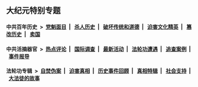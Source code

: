## 大纪元特别专题

#### 中共百年历史 &nbsp;>&nbsp; [党魁面目](indexes/nf1176107/README.md?10020430) &nbsp;| &nbsp; [杀人历史](indexes/nf1176106/README.md?10020430) &nbsp;| &nbsp; [破坏传统和道德](indexes/nf1176106/README.md?10020430) &nbsp;| &nbsp; [迫害文化精英](indexes/nf1176111/README.md?10020430) &nbsp;| &nbsp; [篡改历史](indexes/nf1176115/README.md?10020430) &nbsp;| &nbsp; [卖国](indexes/nf1176117/README.md?10020430) 

#### 中共活摘器官 &nbsp;>&nbsp; [热点评论](indexes/nf5879/README.md?10020430) &nbsp;| &nbsp; [国际调查](indexes/nf5947/README.md?10020430) &nbsp;| &nbsp; [最新活动](indexes/nf5883/README.md?10020430) &nbsp;| &nbsp; [法轮功遭遇](indexes/nf5881/README.md?10020430) &nbsp;| &nbsp; [追查案例](indexes/nf5880/README.md?10020430) &nbsp;| &nbsp; [事件报导](indexes/nf5877/README.md?10020430) 

#### 法轮功专辑 &nbsp;>&nbsp; [自焚伪案](indexes/nf5562/README.md?10020430) &nbsp;| &nbsp; [迫害真相](indexes/nf4379/README.md?10020430) &nbsp;| &nbsp; [历史事件回顾](indexes/nf5793/README.md?10020430) &nbsp;| &nbsp; [真相特辑](indexes/nf4389/README.md?10020430) &nbsp;| &nbsp; [社会支持](indexes/nf4386/README.md?10020430) &nbsp;| &nbsp; [大法徒的故事](indexes/nf1147481/README.md?10020430) 
